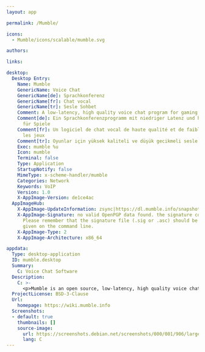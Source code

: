 ```yaml
---
layout: app

permalink: /Mumble/

icons:
  - Mumble/icons/scalable/mumble.svg

authors:

links:

desktop:
  Desktop Entry:
    Name: Mumble
    GenericName: Voice Chat
    GenericName[de]: Sprachkonferenz
    GenericName[fr]: Chat vocal
    GenericName[tr]: Sesle Sohbet
    Comment: A low-latency, high quality voice chat program for gaming
    Comment[de]: Ein Sprachkonferenzprogramm mit niedriger Latenz und hoher Qualität
      für Spiele
    Comment[fr]: Un logiciel de chat vocal de haute qualité et de faible latence pour
      les jeux
    Comment[tr]: Oyunlar için yüksek kaliteli ve düşük gecikmeli sesle sohbet programı
    Exec: mumble %u
    Icon: mumble
    Terminal: false
    Type: Application
    StartupNotify: false
    MimeType: x-scheme-handler/mumble
    Categories: Network
    Keywords: VoIP
    Version: 1.0
    X-AppImage-Version: de1ce4ac
  AppImageHub:
    X-AppImage-UpdateInformation: zsync|https://dl.mumble.info/snapshot/latest-x86_64.AppImage.zsync
    X-AppImage-Signature: no valid OpenPGP data found. the signature could not be verified.
      Please remember that the signature file (.sig or .asc) should be the first file
      given on the command line.
    X-AppImage-Type: 2
    X-AppImage-Architecture: x86_64

appdata:
  Type: desktop-application
  ID: mumble.desktop
  Summary:
    C: Voice Chat Software
  Description:
    C: >-
      <p>Mumble is an open source, low-latency, high quality voice chat software primarily intended for use while gaming.</p>
  ProjectLicense: BSD-3-Clause
  Url:
    homepage: https://wiki.mumble.info
  Screenshots:
  - default: true
    thumbnails: []
    source-image:
      url: https://screenshots.debian.net/screenshots/000/001/906/large.png
      lang: C
---
```

